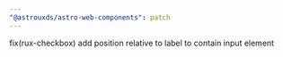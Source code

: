 ```yaml
---
"@astrouxds/astro-web-components": patch
---
```


fix(rux-checkbox) add position relative to label to contain input element
